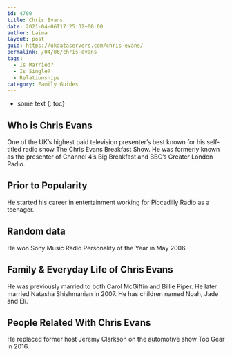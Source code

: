 ```yaml
---
id: 4700
title: Chris Evans
date: 2021-04-06T17:25:32+00:00
author: Laima
layout: post
guid: https://ukdataservers.com/chris-evans/
permalink: /04/06/chris-evans
tags:
  - Is Married?
  - Is Single?
  - Relationships
category: Family Guides
---
```


* some text
{: toc}


## Who is Chris Evans
                  
                  
                  
One of the UK&#8217;s highest paid television presenter&#8217;s best known for his self-titled radio show The Chris Evans Breakfast Show. He was formerly known as the presenter of Channel 4&#8217;s Big Breakfast and BBC&#8217;s Greater London Radio.
                  
              
            
              
            
                
                
                
## Prior to Popularity
                  
                  
                  
He started his career in entertainment working for Piccadilly Radio as a teenager.
                  
              
            
              
            
                
                
                
## Random data
                  
                  
                  
He won Sony Music Radio Personality of the Year in May 2006.
                  
              
            
              
            
                
                
                
## Family & Everyday Life of Chris Evans
                  
                  
                  
He was previously married to both Carol McGiffin and Billie Piper. He later married Natasha Shishmanian in 2007. He has children named Noah, Jade and Eli.
                  
              
            
              
            
                
                
                
## People Related With Chris Evans
                  
                  
                  
He replaced former host Jeremy Clarkson on the automotive show Top Gear in 2016.
                  
              
            
              
            
                
              
            
              
              
            
            
              
            
          
          
          